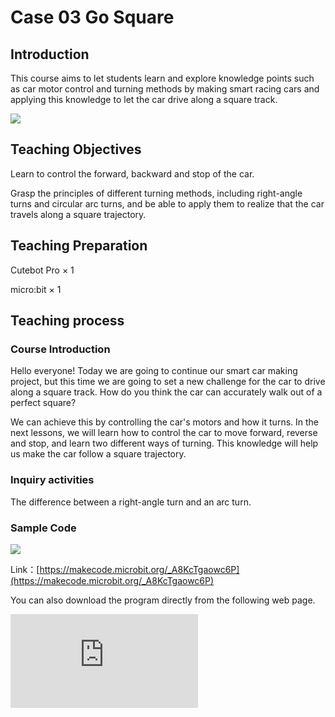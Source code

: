 ﻿---
sidebar_position: 3
sidebar_label: case 03 Go Square
---

# Case 03 Go Square

## Introduction

This course aims to let students learn and explore knowledge points such as car motor control and turning methods by making smart racing cars and applying this knowledge to let the car drive along a square track.

![](https://wiki-media-ef.oss-cn-hongkong.aliyuncs.com/i18n/en/docusaurus-plugin-content-docs/current/microbit/microbit-smart-car/microbit-smart-cutebot-pro/cases-libraries/images/cutebot-pro-case-03-01.png)

## Teaching Objectives

Learn to control the forward, backward and stop of the car.

Grasp the principles of different turning methods, including right-angle turns and circular arc turns, and be able to apply them to realize that the car travels along a square trajectory.


## Teaching Preparation

Cutebot Pro × 1

micro:bit × 1

## Teaching process

### Course Introduction

Hello everyone! Today we are going to continue our smart car making project, but this time we are going to set a new challenge for the car to drive along a square track. How do you think the car can accurately walk out of a perfect square?

We can achieve this by controlling the car's motors and how it turns. In the next lessons, we will learn how to control the car to move forward, reverse and stop, and learn two different ways of turning. This knowledge will help us make the car follow a square trajectory.

### Inquiry activities


The difference between a right-angle turn and an arc turn.

### Sample Code

![](https://wiki-media-ef.oss-cn-hongkong.aliyuncs.com/i18n/en/docusaurus-plugin-content-docs/current/microbit/microbit-smart-car/microbit-smart-cutebot-pro/cases-libraries/images/cutebot-pro-case-03-02.png)

Link：[https://makecode.microbit.org/_A8KcTgaowc6P](https://makecode.microbit.org/_A8KcTgaowc6P)

You can also download the program directly from the following web page.

<div
    style={{
        position: 'relative',
        paddingBottom: '60%',
        overflow: 'hidden',
    }}
>
    <iframe
        src="https://makecode.microbit.org/_A8KcTgaowc6P"
        frameborder="0"
        sandbox="allow-popups allow-forms allow-scripts allow-same-origin"
        style={{
            position: 'absolute',
            width: '100%',
            height: '100%',
        }}
    />
</div>


### Teamwork and Presentation

Students are divided into groups to complete the production and programming of the car together.

Students are encouraged to collaborate, communicate and share experiences with each other.

Each team has the opportunity to present the smart car they built to the other teams.

### Summary and Reflection

Review course content to remind students of what knowledge and skills they have acquired.

Guide students to discuss the problems and difficulties they encountered in the production process, and how to solve these problems.

Guide students to think about what kind of trajectory the car can go besides going square? If a pen is fixed on the small car, is it possible to draw by controlling the traveling track of the small car?
